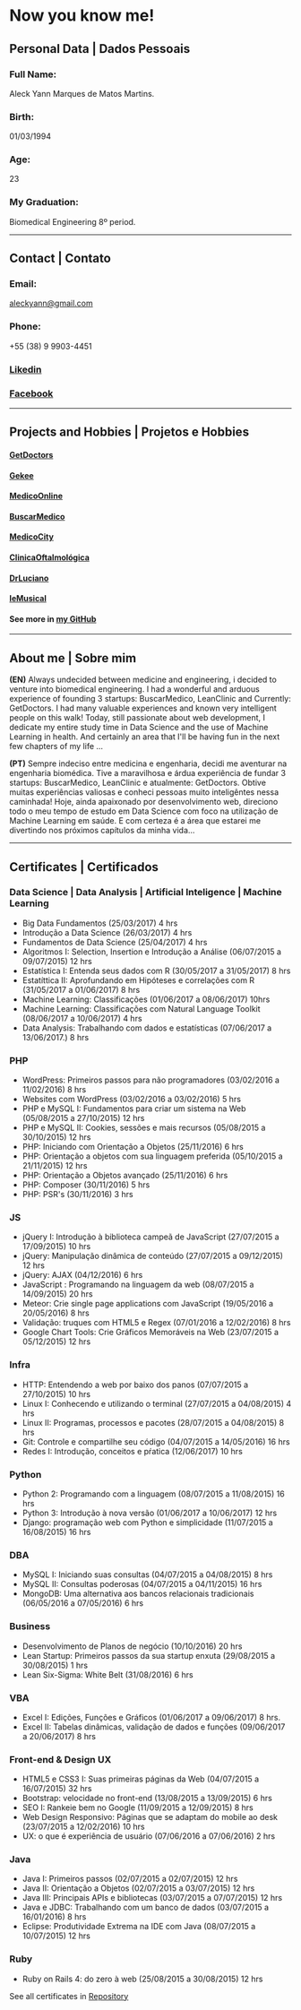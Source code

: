 # Now you know me! 

## Personal Data | Dados Pessoais 

### Full Name:
Aleck Yann Marques de Matos Martins.

### Birth:
01/03/1994

### Age:
23

### My Graduation:
Biomedical Engineering 8º period.

---
## Contact | Contato 

### Email:
aleckyann@gmail.com

### Phone:
+55 (38) 9 9903-4451

### [Likedin](https://www.linkedin.com/in/aleckyann/)

### [Facebook](https://www.facebook.com/aleckyann)

---
## Projects and Hobbies | Projetos e Hobbies 

#### [GetDoctors](http://getdoctors.com.br)
#### [Gekee](http://geekee.com.br)
#### [MedicoOnline](http://medico.online)
#### [BuscarMedico](http://buscarmedico.com.br)
#### [MedicoCity](http://medico.city)
#### [ClinicaOftalmológica](http://clinicaoftalmologicamoc.com.br)
#### [DrLuciano](http://drlucianosolianasser.com.br)
#### [IeMusical](http://iemusical.com.br)

#### See more in [my GitHub](http://github.com/aleckyann)

---
## About me | Sobre mim

**(EN)**    Always undecided between medicine and engineering, i decided to venture into biomedical engineering. I had a wonderful and arduous experience of founding 3 startups: BuscarMedico, LeanClinic and Currently: GetDoctors. I had many valuable experiences and known very intelligent people on this walk! Today, still passionate about web development, I dedicate my entire study time in Data Science and the use of Machine Learning in health. And certainly an area that I'll be having fun in the next few chapters of my life ...

**(PT)**    Sempre indeciso entre medicina e engenharia, decidi me aventurar na engenharia biomédica. Tive a maravilhosa e árdua experiência de fundar 3 startups: BuscarMedico, LeanClinic e atualmente: GetDoctors. Obtive muitas experiências valiosas e conheci pessoas muito inteligêntes nessa caminhada! Hoje, ainda apaixonado por desenvolvimento web, direciono todo o meu tempo de estudo em Data Science com foco na utilização de Machine Learning em saúde. E com certeza é a área que estarei me divertindo nos próximos capítulos da minha vida...
    
---
## Certificates | Certificados 

### Data Science | Data Analysis | Artificial Inteligence | Machine Learning
* Big Data Fundamentos (25/03/2017) 4 hrs
* Introdução a Data Science (26/03/2017) 4 hrs
* Fundamentos de Data Science (25/04/2017) 4 hrs
* Algoritmos I: Selection, Insertion e Introdução a Análise (06/07/2015 a 09/07/2015) 12 hrs 
* Estatística I: Entenda seus dados com R (30/05/2017 a 31/05/2017) 8 hrs 
* Estatíttica II: Aprofundando em Hipóteses e correlações com R (31/05/2017 a 01/06/2017) 8 hrs
* Machine Learning: Classificações (01/06/2017 a 08/06/2017) 10hrs
* Machine Learning: Classificações com Natural Language Toolkit (08/06/2017 a 10/06/2017) 4 hrs
* Data Analysis: Trabalhando com dados e estatísticas (07/06/2017 a 13/06/2017.) 8 hrs

### PHP
* WordPress: Primeiros passos para não programadores (03/02/2016 a 11/02/2016) 8 hrs 
* Websites com WordPress (03/02/2016 a 03/02/2016) 5 hrs 
* PHP e MySQL I: Fundamentos para criar um sistema na Web (05/08/2015 a 27/10/2015) 12 hrs 
* PHP e MySQL II: Cookies, sessões e mais recursos (05/08/2015 a 30/10/2015) 12 hrs
* PHP: Iniciando com Orientação a Objetos (25/11/2016) 6 hrs
* PHP: Orientação a objetos com sua linguagem preferida (05/10/2015 a 21/11/2015) 12 hrs
* PHP: Orientação a Objetos avançado (25/11/2016) 6 hrs
* PHP: Composer (30/11/2016) 5 hrs
* PHP: PSR's (30/11/2016) 3 hrs

### JS
* jQuery I: Introdução à biblioteca campeã de JavaScript (27/07/2015 a 17/09/2015) 10 hrs 
* jQuery: Manipulação dinâmica de conteúdo (27/07/2015 a 09/12/2015) 12 hrs
* jQuery: AJAX (04/12/2016) 6 hrs
* JavaScript : Programando na linguagem da web (08/07/2015 a 14/09/2015) 20 hrs 
* Meteor: Crie single page applications com JavaScript (19/05/2016 a 20/05/2016) 8 hrs 
* Validação: truques com HTML5 e Regex (07/01/2016 a 12/02/2016) 8 hrs 
* Google Chart Tools: Crie Gráficos Memoráveis na Web (23/07/2015 a 05/12/2015) 12 hrs 

### Infra
* HTTP: Entendendo a web por baixo dos panos (07/07/2015 a 27/10/2015) 10 hrs 
* Linux I: Conhecendo e utilizando o terminal (27/07/2015 a 04/08/2015) 4 hrs 
* Linux II: Programas, processos e pacotes (28/07/2015 a 04/08/2015) 8 hrs 
* Git: Controle e compartilhe seu código (04/07/2015 a 14/05/2016) 16 hrs 
* Redes I: Introdução, conceitos e pŕatica (12/06/2017) 10 hrs

### Python
* Python 2: Programando com a linguagem (08/07/2015 a 11/08/2015) 16 hrs
* Python 3: Introdução à nova versão (01/06/2017 a 10/06/2017) 12 hrs
* Django: programação web com Python e simplicidade (11/07/2015 a 16/08/2015) 16 hrs 

### DBA
* MySQL I: Iniciando suas consultas (04/07/2015 a 04/08/2015) 8 hrs 
* MySQL II: Consultas poderosas (04/07/2015 a 04/11/2015) 16 hrs 
* MongoDB: Uma alternativa aos bancos relacionais tradicionais (06/05/2016 a 07/05/2016) 6 hrs

### Business
* Desenvolvimento de Planos de negócio (10/10/2016) 20 hrs
* Lean Startup: Primeiros passos da sua startup enxuta (29/08/2015 a 30/08/2015) 1 hrs
* Lean Six-Sigma: White Belt (31/08/2016) 6 hrs

### VBA
* Excel I: Edições, Funções e Gráficos (01/06/2017 a 09/06/2017) 8 hrs.
* Excel II: Tabelas dinâmicas, validação de dados e funções (09/06/2017 a 20/06/2017) 8 hrs

### Front-end & Design UX
* HTML5 e CSS3 I: Suas primeiras páginas da Web (04/07/2015 a 16/07/2015) 32 hrs 
* Bootstrap: velocidade no front-end (13/08/2015 a 13/09/2015) 6 hrs 
* SEO I: Rankeie bem no Google (11/09/2015 a 12/09/2015) 8 hrs 
* Web Design Responsivo: Páginas que se adaptam do mobile ao desk (23/07/2015 a 12/02/2016) 10 hrs 
* UX: o que é experiência de usuário (07/06/2016 a 07/06/2016) 2 hrs 

### Java
* Java I: Primeiros passos (02/07/2015 a 02/07/2015) 12 hrs 
* Java II: Orientação a Objetos (02/07/2015 a 03/07/2015) 12 hrs 
* Java III: Principais APIs e bibliotecas (03/07/2015 a 07/07/2015) 12 hrs 
* Java e JDBC: Trabalhando com um banco de dados (03/07/2015 a 16/01/2016) 8 hrs 
* Eclipse: Produtividade Extrema na IDE com Java (08/07/2015 a 10/07/2015) 12 hrs 

### Ruby
* Ruby on Rails 4: do zero à web (25/08/2015 a 30/08/2015) 12 hrs 

See all certificates in [Repository](https://github.com/aleckyann/my-certificates)



